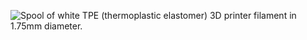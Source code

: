 ﻿![Spool of white TPE (thermoplastic elastomer) 3D printer filament in 1.75mm diameter.](https://m.media-amazon.com/images/I/61jj2ftO59S._AC_SL1500_.jpg)
